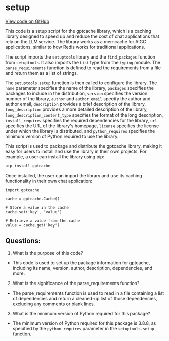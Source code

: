 # setup

[View code on GitHub](https://github.com/zilliztech/gptcache/setup.py)

This code is a setup script for the gptcache library, which is a caching library designed to speed up and reduce the cost of chat applications that rely on the LLM service. The library works as a memcache for AIGC applications, similar to how Redis works for traditional applications.

The script imports the `setuptools` library and the `find_packages` function from `setuptools`. It also imports the `List` type from the `typing` module. The `parse_requirements` function is defined to read the requirements from a file and return them as a list of strings.

The `setuptools.setup` function is then called to configure the library. The `name` parameter specifies the name of the library, `packages` specifies the packages to include in the distribution, `version` specifies the version number of the library, `author` and `author_email` specify the author and author email, `description` provides a brief description of the library, `long_description` provides a more detailed description of the library, `long_description_content_type` specifies the format of the long description, `install_requires` specifies the required dependencies for the library, `url` specifies the URL of the library's homepage, `license` specifies the license under which the library is distributed, and `python_requires` specifies the minimum version of Python required to use the library.

This script is used to package and distribute the gptcache library, making it easy for users to install and use the library in their own projects. For example, a user can install the library using pip:

```
pip install gptcache
```

Once installed, the user can import the library and use its caching functionality in their own chat application:

```
import gptcache

cache = gptcache.Cache()

# Store a value in the cache
cache.set('key', 'value')

# Retrieve a value from the cache
value = cache.get('key')
```
## Questions: 
 1. What is the purpose of this code?
- This code is used to set up the package information for gptcache, including its name, version, author, description, dependencies, and more.

2. What is the significance of the parse_requirements function?
- The parse_requirements function is used to read in a file containing a list of dependencies and return a cleaned-up list of those dependencies, excluding any comments or blank lines.

3. What is the minimum version of Python required for this package?
- The minimum version of Python required for this package is 3.8.8, as specified by the `python_requires` parameter in the `setuptools.setup` function.